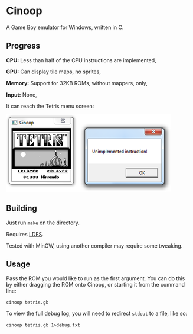 Cinoop
======
A Game Boy emulator for Windows, written in C.

## Progress
**CPU:** Less than half of the CPU instructions are implemented,

**GPU:** Can display tile maps, no sprites,

**Memory:** Support for 32KB ROMs, without mappers, only,

**Input:** None,

It can reach the Tetris menu screen:

![Running Tetris](tetris.png)

## Building
Just run `make` on the directory.

Requires [LDFS](https://github.com/CTurt/LDFS).

Tested with MinGW, using another compiler may require some tweaking.

## Usage
Pass the ROM you would like to run as the first argument. You can do this by either dragging the ROM onto Cinoop, or starting it from the command line:

    cinoop tetris.gb

To view the full debug log, you will need to redirect `stdout` to a file, like so:

    cinoop tetris.gb 1>debug.txt
